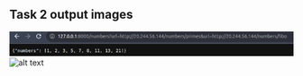## Task 2 output images

![alt text](./static/Screenshot%20from%202023-08-18%2019-02-35.png)
![alt text](./static/Screenshot%20from%202023-08-18%2019-02-40.png)